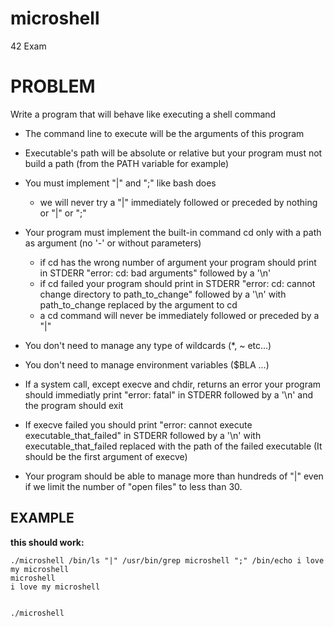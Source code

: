 # microshell
42 Exam
# PROBLEM
Write a program that will behave like executing a shell command

- The command line to execute will be the arguments of this program

- Executable's path will be absolute or relative but your program must not build a path (from the PATH variable for example)

- You must implement "|" and ";" like bash does

   - we will never try a "|" immediately followed or preceded by nothing or "|" or ";"
- Your program must implement the built-in command cd only with a path as argument (no '-' or without parameters)

   - if cd has the wrong number of argument your program should print in STDERR "error: cd: bad arguments" followed by a '\n'
   - if cd failed your program should print in STDERR "error: cd: cannot change directory to path_to_change" followed by a '\n' with path_to_change replaced by the argument to cd
   - a cd command will never be immediately followed or preceded by a "|"
- You don't need to manage any type of wildcards (*, ~ etc...)

- You don't need to manage environment variables ($BLA ...)

- If a system call, except execve and chdir, returns an error your program should immediatly print "error: fatal" in STDERR followed by a '\n' and the program should exit

- If execve failed you should print "error: cannot execute executable_that_failed" in STDERR followed by a '\n' with executable_that_failed replaced with the path of the failed executable (It should be the first argument of execve)

- Your program should be able to manage more than hundreds of "|" even if we limit the number of "open files" to less than 30.

## EXAMPLE
**this should work:**
````
./microshell /bin/ls "|" /usr/bin/grep microshell ";" /bin/echo i love my microshell
microshell
i love my microshell


./microshell 
